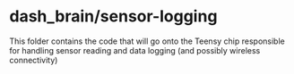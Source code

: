 # dash_brain/sensor-logging
This folder contains the code that will go onto the Teensy chip responsible for handling sensor reading and data logging (and possibly wireless connectivity)